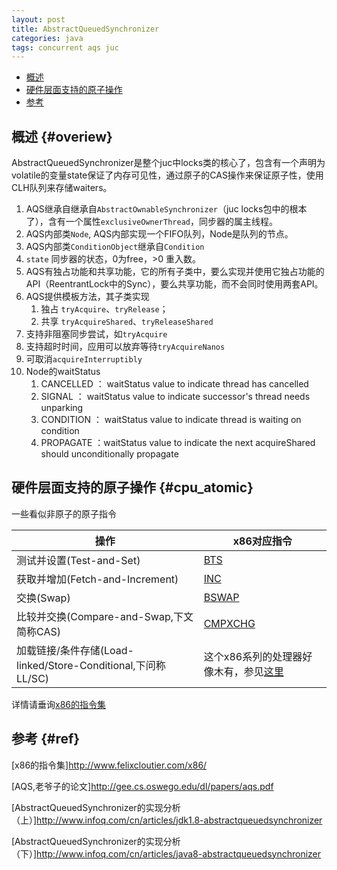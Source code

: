 ```yaml
---
layout: post
title: AbstractQueuedSynchronizer
categories: java
tags: concurrent aqs juc
---
```


* [概述](#overview)
* [硬件层面支持的原子操作](#cpu_atomic)
* [参考](#ref)

## 概述 {#overiew}

AbstractQueuedSynchronizer是整个juc中locks类的核心了，包含有一个声明为volatile的变量state保证了内存可见性，通过原子的CAS操作来保证原子性，使用CLH队列来存储waiters。

1.  AQS继承自继承自`AbstractOwnableSynchronizer`（juc locks包中的根本了），含有一个属性`exclusiveOwnerThread`，同步器的属主线程。
2.  AQS内部类`Node`, AQS内部实现一个FIFO队列，Node是队列的节点。
3.  AQS内部类`ConditionObject`继承自`Condition`
4.  `state` 同步器的状态，0为free，>0 重入数。
5.  AQS有独占功能和共享功能，它的所有子类中，要么实现并使用它独占功能的API（ReentrantLock中的Sync），要么共享功能，而不会同时使用两套API。
6.  AQS提供模板方法，其子类实现
    1. 独占 `tryAcquire`、`tryRelease`；
    2. 共享 `tryAcquireShared`、`tryReleaseShared`
7.  支持非阻塞同步尝试，如`tryAcquire`
8.  支持超时时间，应用可以放弃等待`tryAcquireNanos`
9.  可取消`acquireInterruptibly`
10. Node的waitStatus
    1.  CANCELLED ： waitStatus value to indicate thread has cancelled
    2.  SIGNAL ： waitStatus value to indicate successor's thread needs unparking
    3.  CONDITION ： waitStatus value to indicate thread is waiting on condition
    4.  PROPAGATE ：waitStatus value to indicate the next acquireShared should unconditionally propagate

## 硬件层面支持的原子操作  {#cpu_atomic}

一些看似非原子的原子指令

|操作|x86对应指令|
|-|-|
|测试并设置(Test-and-Set)|[BTS](http://www.felixcloutier.com/x86/BTS.html)|
|获取并增加(Fetch-and-Increment)|[INC](http://www.felixcloutier.com/x86/INC.html)|
|交换(Swap)|[BSWAP](http://www.felixcloutier.com/x86/BSWAP.html)|
|比较并交换(Compare-and-Swap,下文简称CAS)|[CMPXCHG](http://www.felixcloutier.com/x86/CMPXCHG.html)|
|加载链接/条件存储(Load-linked/Store-Conditional,下问称LL/SC)|这个x86系列的处理器好像木有，参见[这里](https://en.wikipedia.org/wiki/Load-link/store-conditional#Implementations)|

详情请垂询[x86的指令集](http://www.felixcloutier.com/x86/)

## 参考 {#ref}

[x86的指令集]<http://www.felixcloutier.com/x86/>

[AQS,老爷子的论文]<http://gee.cs.oswego.edu/dl/papers/aqs.pdf>

[AbstractQueuedSynchronizer的实现分析（上）]<http://www.infoq.com/cn/articles/jdk1.8-abstractqueuedsynchronizer>

[AbstractQueuedSynchronizer的实现分析（下）]<http://www.infoq.com/cn/articles/java8-abstractqueuedsynchronizer>
